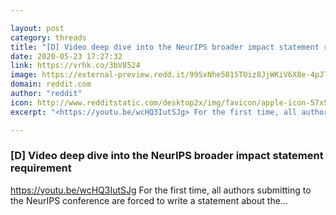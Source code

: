 ```yaml
---

layout: post
category: threads
title: "[D] Video deep dive into the NeurIPS broader impact statement requirement"
date: 2020-05-23 17:27:32
link: https://vrhk.co/3bV8524
image: https://external-preview.redd.it/99SxNhe5015TOiz8JjWKiV6X8e-4pJTe4M53aei5_28.jpg?width=480&height=251.308900524&auto=webp&crop=480:251.308900524,smart&s=ae957ac66854499202ebe0f0524feb529d8cac72
domain: reddit.com
author: "reddit"
icon: http://www.redditstatic.com/desktop2x/img/favicon/apple-icon-57x57.png
excerpt: "<https://youtu.be/wcHQ3IutSJg> For the first time, all authors submitting to the NeurIPS conference are forced to write a statement about the..."

---
```


### [D] Video deep dive into the NeurIPS broader impact statement requirement

<https://youtu.be/wcHQ3IutSJg> For the first time, all authors submitting to the NeurIPS conference are forced to write a statement about the...